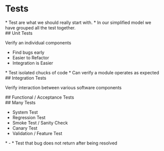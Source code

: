 # Tests

<section>

<aside class="notes">
* Test are what we should really start with.
* In our simplified model we have grouped all the test together.
</aside>
</section>
<!-- -->

<section>
## Unit Tests

Verify an individual components

* Find bugs early
* Easier to Refactor
* Integration is Easier

<aside class="notes">
* Test isolated chucks of code
* Can verify a module operates as expected
</aside>
</section>
<!-- -->

<!--
* https://www.techopedia.com/definition/9847/unit-test
* https://www.agilealliance.org/glossary/unit-test/
* https://en.wikipedia.org/wiki/Unit_testing
-->

<section>
## Integration Tests

Verify interaction between various software components

<aside class="notes">
</aside>
</section>
<!-- -->

<!--
* https://www.techopedia.com/definition/7751/integration-testing
-->

<section>
## Functional / Acceptance Tests

<aside class="notes">
</aside>
</section>
<!-- -->

<section>
## Many Tests

* System Test
* Regression Test
* Smoke Test / Sanity Check
* Canary Test
* Validation / Feature Test

<aside class="notes">
* -
* Test that bug does not return after being resolved
</aside>
</section>
<!-- -->

<!--
* https://www.agilealliance.org/glossary/unit-test/
-->
